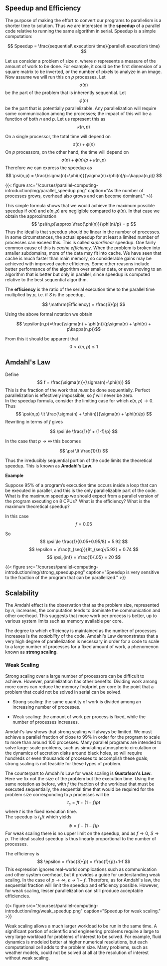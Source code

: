 ## Speedup and Efficiency

The purpose of making the effort to convert our programs to parallelism is a shorter time to solution.
Thus we are interested in the **speedup** of a parallel code relative to running
the same algorithm in serial.  Speedup is a simple computation: 

$$ Speedup = \frac{sequential\ execution\ time}{parallel\ execution\ time} $$

Let us consider a problem of size $n$, where $n$ represents a measure of the
amount of work to be done.  For example, it could be the first dimension of a 
square matrix to be inverted, or the number of pixels to analyze in an image. 
Now assume we will run this on $p$ processes.  Let
$$ \sigma (n) $$
be the part of the problem that is inherently sequential.  Let 
$$ \phi (n) $$
be the part that is potentially parallelizable.  Any parallelization will
require some communication among the processes; the impact of this will be a 
function of both $n$ and $p$.  Let us represent this as 
$$ \kappa (n,p) $$

On a single processor, the total time will depend on
$$ \sigma (n) + \phi (n) $$
On $p$ processors, on the other hand, the time will depend on
$$ \sigma (n) + \phi (n)/p + \kappa (n,p) $$
Therefore we can express the speedup as
$$ \psi(n,p) = \frac{\sigma(n)+\phi(n)}{\sigma(n)+\phi(n)/p+\kappa(n,p)} $$

{{< figure src="/courses/parallel-computing-introduction/img/parallel_speedup.png" caption="As the number of processes grows, overhead also grows and can become dominant." >}}

This simple formula shows that we would achieve the maximum possible speedup if $\sigma(n)$ and $\kappa(n,p)$ are negligible compared to $\phi(n)$.  In that case we obtain the approximation
$$ \psi(n,p)\approx \frac{\phi(n)}{\phi(n)/p} = p $$
Thus the ideal is that speedup should be
linear in the number of processes.  In some circumstances, the actual speedup
for at least a limited number of processes can exceed this.  This is called
_superlinear_ speedup.  One fairly common cause of this is _cache efficiency_.  When the problem is broken into smaller subdomains, more of the data may fit
into cache.  We have seen that cache is much faster than main memory, so 
considerable gains may be achieved with improved cache efficiency.  Some other
reasons include better performance of the algorithm over smaller data, or even
moving to an algorithm that is better but only in parallel, since speedup is computed relative to the best sequential algorithm. 

The **efficiency** is the ratio of the serial execution time to the parallel time multiplied by $p$, i.e. if $S$ is the speedup, 

$$ \mathrm{Efficiency} = \frac{S}{p} $$

Using the above formal notation we obtain

$$ \epsilon(n,p)=\frac{\sigma(n) + \phi(n)}{p\sigma(n) + \phi(n) + p\kappa(n,p)}$$

From this it should be apparent that 
$$ 0 < \epsilon(n,p) \le 1 $$


## Amdahl's Law

Define
$$ f = \frac{\sigma(n)}{\sigma(n)+\phi(n)} $$
This is the fraction of the work that _must_ be done sequentially.  Perfect
parallelization is effectively impossible, so $f$ will never be zero.  
In the speedup formula, consider the limiting case for which $\kappa(n,p) \to 0$.
Thus
$$ \psi(n,p) \lt \frac{\sigma(n) + \phi(n)}{\sigma(n) + \phi(n)/p} $$
Rewriting in terms of $f$ gives

$$ \psi \le \frac{1}{f + (1-f)/p} $$

In the case that $p \to \infty$ this becomes

$$ \psi \lt \frac{1}{f} $$

Thus the irreducibly sequential portion of the code limits the theoretical speedup.  This is known as **Amdahl's Law**.

**Example**

Suppose 95% of a program’s execution time occurs inside a loop that can be executed in parallel, and this is the only parallelizable part of the code. What is the maximum speedup we should expect from a parallel version of the program executing on 8 CPUs?  What is the efficiency?  What is the maximum theoretical
speedup?

In this case
$$ f = 0.05 $$

So
$$ \psi \le \frac{1}{0.05+0.95/8} = 5.92 $$
$$ \epsilon = \frac{t_{seq}}{8t_{seq}/5.92} = 0.74 $$
$$ \psi_{inf} = \frac{1}{.05} = 20 $$

{{< figure src="/courses/parallel-computing-introduction/img/strong_speedup.png" caption="Speedup is very sensitive to the fraction of the program that can be parallelized." >}}

## Scalability

The Amdahl effect is the observation that as the problem size, represented by
$n$, increases, the computation tends to dominate the communication and other
overhead.  This suggests that more work per process is better, up to various
system limits such as memory available per core.

The degree to which efficiency is maintained as the number of processes increases
is the _scalability_ of the code.  Amdahl's Law demonstrates that a very high degree of parallelization is necessary in order for a code to scale to a large number of processes for a fixed amount of work, a phenomenon known as **strong scaling**.  

### Weak Scaling

Strong scaling over a large number of processors can be difficult to achieve.  However, parallelization has other benefits.  Dividing work among more cores can reduce the memory footprint per core to the point that a problem that could not be solved in serial can be solved.  

- Strong scaling: the same quantity of work is divided among an increasing number of processes.

- Weak scaling: the amount of work per process is fixed, while the number of processes increases.

Amdahl's law shows that strong scaling will always be limited. We must achieve a parallel fraction of close to 99% in order for the program to scale to more than around 100 processes.  Many parallel programs are intended to solve large-scale problems, such as simulating atmospheric circulation or the dynamics of accretion disks around black holes, so will require hundreds or even thousands of processes to accomplish these goals; strong scaling is not feasible for these types of problem.  

The counterpart to Amdahl's Law for weak scaling is **Gustafson's Law**. Here we fix not the size of the problem but the execution time.  Using the same notation as before, with $f$ the fraction of the workload that must be executed sequentially, the sequential time that would be required for the problem size corresponding to $p$ processes will be 
$$ t_s = ft + (1-f)pt $$
where $t$ is the fixed execution time.  
The speedup is $t_s/t$ which yields
$$ \psi = f + (1-f)p $$
For weak scaling there is no upper limit on the speedup, and as $f \to 0$, $S \to p$.  The ideal scaled speedup is thus linearly proportional to the number of processes.

The efficiency is 
$$ \epsilon = \frac{S}{p} = \frac{f}{p}+1-f $$
This expression ignores real-world complications such as communication and
other system overhead, but it provides a guide for understanding weak scaling.  In the case of $p \to \infty$, $\epsilon \to 1-f$.  Therefore, as for Amdahl's law, the sequential fraction will limit the speedup and efficiency possible.  However, for weak scaling, lesser parallelization can still produce acceptable efficiencies.

{{< figure src="/courses/parallel-computing-introduction/img/weak_speedup.png" caption="Speedup for weak scaling." >}}

Weak scaling allows a much larger workload to be run in the same time.  A significant portion of scientific and engineering problems require a large to very large workload for problems of interest to be solved.  For example, fluid dynamics is modeled better at higher numerical resolutions, but each computational cell adds to the problem size.  Many problems, such as weather models, could not be solved at all at the resolution of interest without weak scaling.
